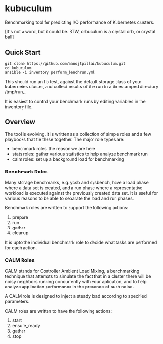 # kubuculum
Benchmarking tool for predicting I/O performance of Kubernetes clusters.

[It's not a word, but it could be. BTW, orbuculum is a crystal orb, or
crystal ball]

## Quick Start

```
git clone https://github.com/manojtpillai/kubuculum.git
cd kubuculum
ansible -i inventory perform_benchrun.yml
```

This should run an fio test, against the default storage class of
your kubernetes cluster, and collect results of the run in a
timestamped directory /tmp/run_<timestamp>.

It is easiest to control your benchmark runs by editing variables
in the inventory file.


## Overview

The tool is evolving. It is written as a collection of simple
roles and a few playbooks that tie these together. The major role
types are:

- benchmark roles: the reason we are here
- stats roles: gather various statistics to help analyze benchmark run
- calm roles: set up a background load for benchmarking

### Benchmark Roles

Many storage benchmarks, e.g. ycsb and sysbench, have a load
phase where a data set is created, and a run phase where a representative
workload is executed against the previously created data set. It
is useful for various reasons to be able to separate the load and
run phases.

Benchmark roles are written to support the following actions:
1. prepare
1. run
1. gather
1. cleanup

It is upto the individual benchmark role to decide what tasks are
performed for each action.

### CALM Roles

CALM stands for Controller Ambient Load Mixing, a benchmarking
technique that attempts to simulate the fact that in a cluster
there will be noisy neighbors running concurrently with your
aplication, and to help analyze application performance in the
presence of such noise.

A CALM role is designed to inject a steady load according to
specified parameters.

CALM roles are written to have the following actions:
1. start
1. ensure_ready
1. gather
1. stop

